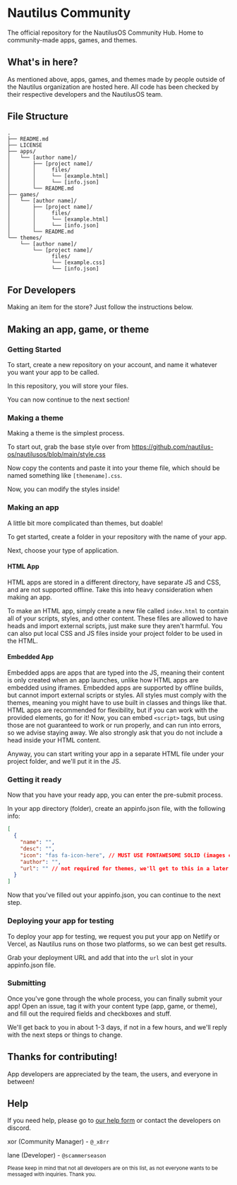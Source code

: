 # Nautilus Community
The official repository for the NautilusOS Community Hub. Home to community-made apps, games, and themes.

## What's in here?
As mentioned above, apps, games, and themes made by people outside of the Nautilus organization are hosted here. All code has been checked by their respective developers and the NautilusOS team.

## File Structure
```text
.
├── README.md
├── LICENSE
├── apps/
│   └── [author name]/
│       ├── [project name]/
│       │     files/
│       │     └── [example.html]
│       │     └── [info.json]
│       └── README.md
├── games/
│   └── [author name]/
│       ├── [project name]/
│       │     files/
│       │     └── [example.html]
│       │     └── [info.json]
│       └── README.md
└── themes/
    └── [author name]/
        └── [project name]/
              files/
              └── [example.css]
              └── [info.json]
```

## For Developers
Making an item for the store? Just follow the instructions below.

## Making an app, game, or theme

### Getting Started
To start, create a new repository on your account, and name it whatever you want your app to be called.


In this repository, you will store your files.

You can now continue to the next section!

### Making a theme
Making a theme is the simplest process.

To start out, grab the base style over from https://github.com/nautilus-os/nautilusos/blob/main/style.css

Now copy the contents and paste it into your theme file, which should be named something like `[themename].css`.

Now, you can modify the styles inside!

### Making an app
A little bit more complicated than themes, but doable!

To get started, create a folder in your repository with the name of your app.

Next, choose your type of application.

#### HTML App
HTML apps are stored in a different directory, have separate JS and CSS, and are not supported offline. Take this into heavy consideration when making an app.

To make an HTML app, simply create a new file called `index.html` to contain all of your scripts, styles, and other content. These files are allowed to have heads and import external scripts, just make sure they aren't harmful. You can also put local CSS and JS files inside your project folder to be used in the HTML.

#### Embedded App
Embedded apps are apps that are typed into the JS, meaning their content is only created when an app launches, unlike how HTML apps are embedded using iframes. Embedded apps are supported by offline builds, but cannot import external scripts or styles. All styles must comply with the themes, meaning you might have to use built in classes and things like that. HTML apps are recommended for flexibility, but if you can work with the provided elements, go for it! Now, you can embed `<script>` tags, but using those are not guaranteed to work or run properly, and can run into errors, so we advise staying away. We also strongly ask that you do not include a head inside your HTML content.

Anyway, you can start writing your app in a separate HTML file under your project folder, and we'll put it in the JS.

### Getting it ready
Now that you have your ready app, you can enter the pre-submit process.

In your app directory (folder), create an appinfo.json file, with the following info:

```json
[
  {
    "name": "",
    "desc": "",
    "icon": "fas fa-icon-here", // MUST USE FONTAWESOME SOLID (images coming soon)
    "author": "",
    "url": "" // not required for themes, we'll get to this in a later step!
  }
]
```

Now that you've filled out your appinfo.json, you can continue to the next step.

### Deploying your app for testing
To deploy your app for testing, we request you put your app on Netlify or Vercel, as Nautilus runs on those two platforms, so we can best get results.

Grab your deployment URL and add that into the `url` slot in your appinfo.json file.

### Submitting
Once you've gone through the whole process, you can finally submit your app! Open an issue, tag it with your content type (app, game, or theme), and fill out the required fields and checkboxes and stuff.

We'll get back to you in about 1-3 days, if not in a few hours, and we'll reply with the next steps or things to change.

## Thanks for contributing!
App developers are appreciated by the team, the users, and everyone in between!

## Help
If you need help, please go to [our help form]([https://nautilus-os.netlify.app/help/](https://nautilus-os.vercel.app/community/help.html)) or contact the developers on discord.

xor (Community Manager) - `@_x8rr`

lane (Developer) - `@scammerseason`

<sup>Please keep in mind that not all developers are on this list, as not everyone wants to be messaged with inquiries. Thank you.</sup>
